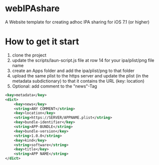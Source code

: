 webIPAshare
===========

A Website template for creating adhoc IPA sharing for iOS 7.1 (or higher)


# How to get it start
1. clone the project
2. update the scripts/laun-script.js file at row 14 for your ipa/plist/png file name
3. create an Apps folder and add the ipa/plist/png to that folder
4. upload the same plist to the https server and update the plist (in the metadata subdictionary) to that it contains the URL (key: location)
5. Optional: add comment to the "news"-Tag


```XML
<key>metadata</key>
<dict>
	<key>news</key>
	<string>ANY COMMENT</string>
	<key>location</key>
	<string>https://SERVER/APPNAME.plist</string>
	<key>bundle-identifier</key>
	<string>APP-BUNDLE</string>
	<key>bundle-version</key>
	<string>1.0.0</string>
	<key>kind</key>
	<string>software</string>
	<key>title</key>
	<string>APP NAME</string>
</dict>
```